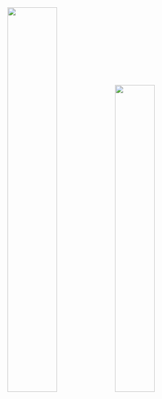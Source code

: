 
<div>
<img width="47%" src="https://github-readme-stats.vercel.app/api?username=Alancosta20&show_icons=true&theme=dracula">
<img width="42%" src="https://github-readme-stats.vercel.app/api/top-langs/?username=Alancosta20&layout=compact&theme=dracula">
</div>
